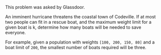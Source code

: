 This problem was asked by Glassdoor.

An imminent hurricane threatens the coastal town of Codeville. If at most two people can fit in a rescue boat, and the maximum weight limit for a given boat is k, determine how many boats will be needed to save everyone.

For example, given a population with weights ```[100, 200, 150, 80]``` and a boat limit of ```200```, the smallest number of boats required will be three.